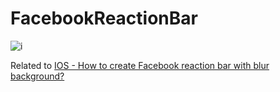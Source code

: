 # FacebookReactionBar

![i][1]

Related to [IOS - How to create Facebook reaction bar with blur background?][2]

[1]: https://i.stack.imgur.com/o2BuYl.png
[2]: https://stackoverflow.com/questions/49513678/transparent-uiimageview-border/49571053#49571053
